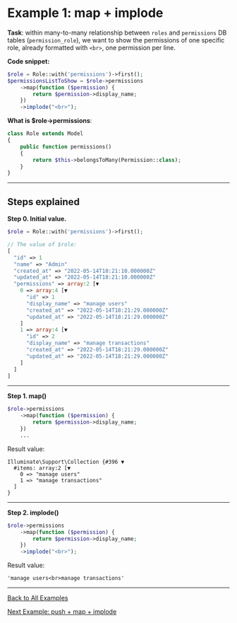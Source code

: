 # Example 1: map + implode

**Task**: within many-to-many relationship between `roles` and `permissions` DB tables (`permission_role`), we want to show the permissions of one specific role, already formatted with `<br>`, one permission per line.

**Code snippet:**

```php
$role = Role::with('permissions')->first();
$permissionsListToShow = $role->permissions
    ->map(function ($permission) {
        return $permission->display_name;
    })
    ->implode("<br>");
```

**What is $role->permissions**:

```php
class Role extends Model
{
    public function permissions()
    {
        return $this->belongsToMany(Permission::class);
    }
}
```

- - - - - 

## Steps explained

**Step 0. Initial value.**

```php
$role = Role::with('permissions')->first();

// The value of $role:
[
  "id" => 1
  "name" => "Admin"
  "created_at" => "2022-05-14T18:21:10.000000Z"
  "updated_at" => "2022-05-14T18:21:10.000000Z"
  "permissions" => array:2 [▼
    0 => array:4 [▼
      "id" => 1
      "display_name" => "manage users"
      "created_at" => "2022-05-14T18:21:29.000000Z"
      "updated_at" => "2022-05-14T18:21:29.000000Z"
    ]
    1 => array:4 [▼
      "id" => 2
      "display_name" => "manage transactions"
      "created_at" => "2022-05-14T18:21:29.000000Z"
      "updated_at" => "2022-05-14T18:21:29.000000Z"
    ]
  ]
]
```

- - - - - 

**Step 1. map()**

```php
$role->permissions
    ->map(function ($permission) {
        return $permission->display_name;
    })
    ...
```

Result value:

```
Illuminate\Support\Collection {#396 ▼
  #items: array:2 [▼
    0 => "manage users"
    1 => "manage transactions"
  ]
}
```

- - - - - 

**Step 2. implode()**

```php
$role->permissions
    ->map(function ($permission) {
        return $permission->display_name;
    })
    ->implode("<br>");
```

Result value:

```
'manage users<br>manage transactions'
```

- - - - -

[Back to All Examples](readme.md)

[Next Example: push + map + implode](2-push-map-implode.md)